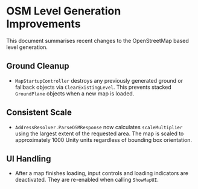# OSM Level Generation Improvements

This document summarises recent changes to the OpenStreetMap based level generation.

## Ground Cleanup
- `MapStartupController` destroys any previously generated ground or fallback objects via `ClearExistingLevel`. This prevents stacked `GroundPlane` objects when a new map is loaded.

## Consistent Scale
- `AddressResolver.ParseOSMResponse` now calculates `scaleMultiplier` using the largest extent of the requested area. The map is scaled to approximately 1000 Unity units regardless of bounding box orientation.

## UI Handling
- After a map finishes loading, input controls and loading indicators are deactivated. They are re-enabled when calling `ShowMapUI`.

